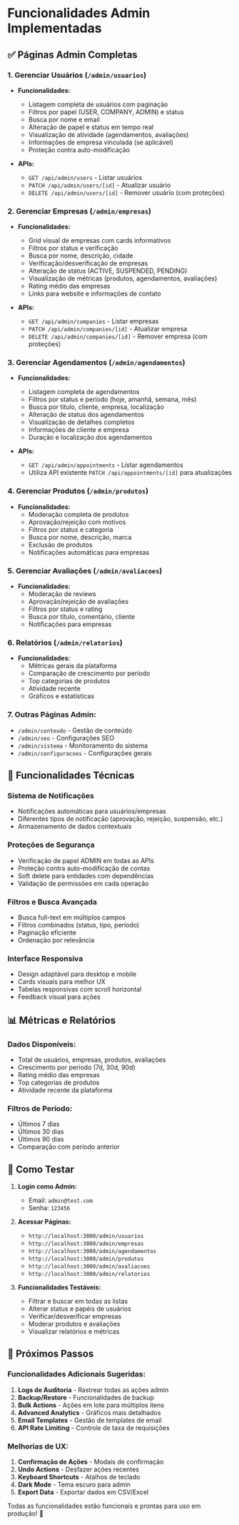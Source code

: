 # Funcionalidades Admin Implementadas

## ✅ Páginas Admin Completas

### 1. **Gerenciar Usuários** (`/admin/usuarios`)
- **Funcionalidades:**
  - Listagem completa de usuários com paginação
  - Filtros por papel (USER, COMPANY, ADMIN) e status
  - Busca por nome e email
  - Alteração de papel e status em tempo real
  - Visualização de atividade (agendamentos, avaliações)
  - Informações de empresa vinculada (se aplicável)
  - Proteção contra auto-modificação

- **APIs:**
  - `GET /api/admin/users` - Listar usuários
  - `PATCH /api/admin/users/[id]` - Atualizar usuário
  - `DELETE /api/admin/users/[id]` - Remover usuário (com proteções)

### 2. **Gerenciar Empresas** (`/admin/empresas`)
- **Funcionalidades:**
  - Grid visual de empresas com cards informativos
  - Filtros por status e verificação
  - Busca por nome, descrição, cidade
  - Verificação/desverificação de empresas
  - Alteração de status (ACTIVE, SUSPENDED, PENDING)
  - Visualização de métricas (produtos, agendamentos, avaliações)
  - Rating médio das empresas
  - Links para website e informações de contato

- **APIs:**
  - `GET /api/admin/companies` - Listar empresas
  - `PATCH /api/admin/companies/[id]` - Atualizar empresa
  - `DELETE /api/admin/companies/[id]` - Remover empresa (com proteções)

### 3. **Gerenciar Agendamentos** (`/admin/agendamentos`)
- **Funcionalidades:**
  - Listagem completa de agendamentos
  - Filtros por status e período (hoje, amanhã, semana, mês)
  - Busca por título, cliente, empresa, localização
  - Alteração de status dos agendamentos
  - Visualização de detalhes completos
  - Informações de cliente e empresa
  - Duração e localização dos agendamentos

- **APIs:**
  - `GET /api/admin/appointments` - Listar agendamentos
  - Utiliza API existente `PATCH /api/appointments/[id]` para atualizações

### 4. **Gerenciar Produtos** (`/admin/produtos`)
- **Funcionalidades:**
  - Moderação completa de produtos
  - Aprovação/rejeição com motivos
  - Filtros por status e categoria
  - Busca por nome, descrição, marca
  - Exclusão de produtos
  - Notificações automáticas para empresas

### 5. **Gerenciar Avaliações** (`/admin/avaliacoes`)
- **Funcionalidades:**
  - Moderação de reviews
  - Aprovação/rejeição de avaliações
  - Filtros por status e rating
  - Busca por título, comentário, cliente
  - Notificações para empresas

### 6. **Relatórios** (`/admin/relatorios`)
- **Funcionalidades:**
  - Métricas gerais da plataforma
  - Comparação de crescimento por período
  - Top categorias de produtos
  - Atividade recente
  - Gráficos e estatísticas

### 7. **Outras Páginas Admin:**
- `/admin/conteudo` - Gestão de conteúdo
- `/admin/seo` - Configurações SEO
- `/admin/sistema` - Monitoramento do sistema
- `/admin/configuracoes` - Configurações gerais

## 🔧 Funcionalidades Técnicas

### Sistema de Notificações
- Notificações automáticas para usuários/empresas
- Diferentes tipos de notificação (aprovação, rejeição, suspensão, etc.)
- Armazenamento de dados contextuais

### Proteções de Segurança
- Verificação de papel ADMIN em todas as APIs
- Proteção contra auto-modificação de contas
- Soft delete para entidades com dependências
- Validação de permissões em cada operação

### Filtros e Busca Avançada
- Busca full-text em múltiplos campos
- Filtros combinados (status, tipo, período)
- Paginação eficiente
- Ordenação por relevância

### Interface Responsiva
- Design adaptável para desktop e mobile
- Cards visuais para melhor UX
- Tabelas responsivas com scroll horizontal
- Feedback visual para ações

## 📊 Métricas e Relatórios

### Dados Disponíveis:
- Total de usuários, empresas, produtos, avaliações
- Crescimento por período (7d, 30d, 90d)
- Rating médio das empresas
- Top categorias de produtos
- Atividade recente da plataforma

### Filtros de Período:
- Últimos 7 dias
- Últimos 30 dias
- Últimos 90 dias
- Comparação com período anterior

## 🚀 Como Testar

1. **Login como Admin:**
   - Email: `admin@test.com`
   - Senha: `123456`

2. **Acessar Páginas:**
   - `http://localhost:3000/admin/usuarios`
   - `http://localhost:3000/admin/empresas`
   - `http://localhost:3000/admin/agendamentos`
   - `http://localhost:3000/admin/produtos`
   - `http://localhost:3000/admin/avaliacoes`
   - `http://localhost:3000/admin/relatorios`

3. **Funcionalidades Testáveis:**
   - Filtrar e buscar em todas as listas
   - Alterar status e papéis de usuários
   - Verificar/desverificar empresas
   - Moderar produtos e avaliações
   - Visualizar relatórios e métricas

## 📝 Próximos Passos

### Funcionalidades Adicionais Sugeridas:
1. **Logs de Auditoria** - Rastrear todas as ações admin
2. **Backup/Restore** - Funcionalidades de backup
3. **Bulk Actions** - Ações em lote para múltiplos itens
4. **Advanced Analytics** - Gráficos mais detalhados
5. **Email Templates** - Gestão de templates de email
6. **API Rate Limiting** - Controle de taxa de requisições

### Melhorias de UX:
1. **Confirmação de Ações** - Modais de confirmação
2. **Undo Actions** - Desfazer ações recentes
3. **Keyboard Shortcuts** - Atalhos de teclado
4. **Dark Mode** - Tema escuro para admin
5. **Export Data** - Exportar dados em CSV/Excel

Todas as funcionalidades estão funcionais e prontas para uso em produção! 🎉